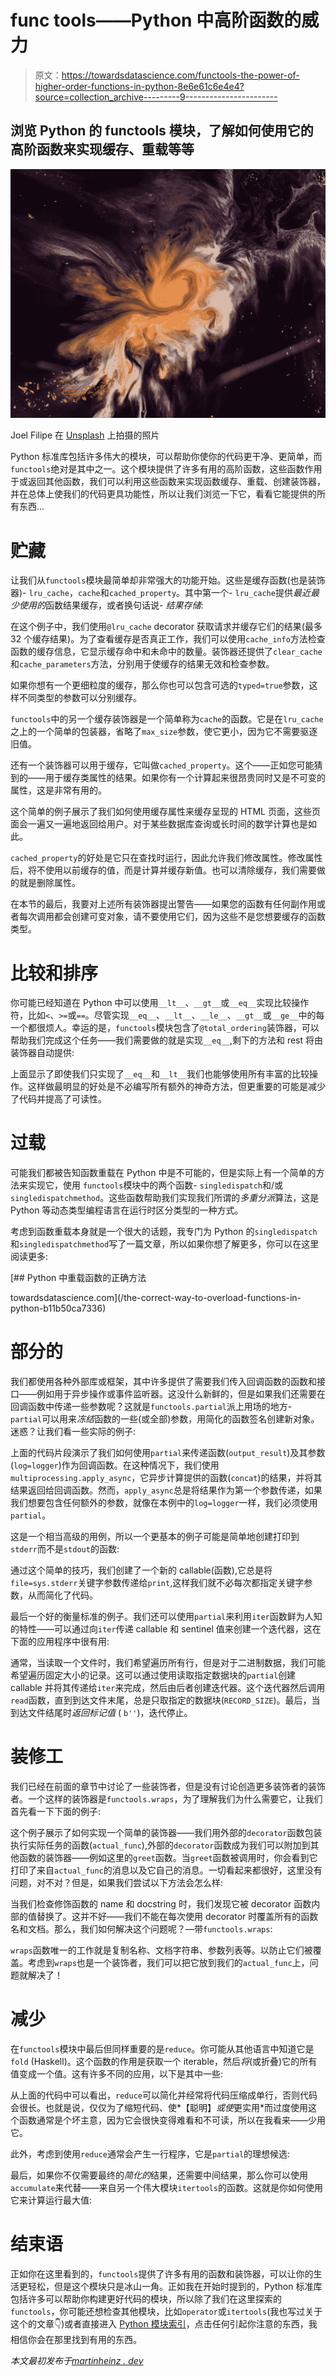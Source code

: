# func tools——Python 中高阶函数的威力

> 原文：<https://towardsdatascience.com/functools-the-power-of-higher-order-functions-in-python-8e6e61c6e4e4?source=collection_archive---------9----------------------->

## 浏览 Python 的 functools 模块，了解如何使用它的高阶函数来实现缓存、重载等等

![](img/5bf0d481b827e09c9793ab94d8a5686d.png)

Joel Filipe 在 [Unsplash](https://unsplash.com/?utm_source=unsplash&utm_medium=referral&utm_content=creditCopyText) 上拍摄的照片

Python 标准库包括许多伟大的模块，可以帮助你使你的代码更干净、更简单，而`functools`绝对是其中之一。这个模块提供了许多有用的高阶函数，这些函数作用于或返回其他函数，我们可以利用这些函数来实现函数缓存、重载、创建装饰器，并在总体上使我们的代码更具功能性，所以让我们浏览一下它，看看它能提供的所有东西...

# 贮藏

让我们从`functools`模块最简单却非常强大的功能开始。这些是缓存函数(也是装饰器)- `lru_cache`，`cache`和`cached_property`。其中第一个- `lru_cache`提供*最近最少使用的*函数结果缓存，或者换句话说- *结果存储*:

在这个例子中，我们使用`@lru_cache` decorator 获取请求并缓存它们的结果(最多 32 个缓存结果)。为了查看缓存是否真正工作，我们可以使用`cache_info`方法检查函数的缓存信息，它显示缓存命中和未命中的数量。装饰器还提供了`clear_cache`和`cache_parameters`方法，分别用于使缓存的结果无效和检查参数。

如果你想有一个更细粒度的缓存，那么你也可以包含可选的`typed=true`参数，这样不同类型的参数可以分别缓存。

`functools`中的另一个缓存装饰器是一个简单称为`cache`的函数。它是在`lru_cache`之上的一个简单的包装器，省略了`max_size`参数，使它更小，因为它不需要驱逐旧值。

还有一个装饰器可以用于缓存，它叫做`cached_property`。这个——正如您可能猜到的——用于缓存类属性的结果。如果你有一个计算起来很昂贵同时又是不可变的属性，这是非常有用的。

这个简单的例子展示了我们如何使用缓存属性来缓存呈现的 HTML 页面，这些页面会一遍又一遍地返回给用户。对于某些数据库查询或长时间的数学计算也是如此。

`cached_property`的好处是它只在查找时运行，因此允许我们修改属性。修改属性后，将不使用以前缓存的值，而是计算并缓存新值。也可以清除缓存，我们需要做的就是删除属性。

在本节的最后，我要对上述所有装饰器提出警告——如果您的函数有任何副作用或者每次调用都会创建可变对象，请不要使用它们，因为这些不是您想要缓存的函数类型。

# 比较和排序

你可能已经知道在 Python 中可以使用`__lt__`、`__gt__`或`__eq__`实现比较操作符，比如`<`、`>=`或`==`。尽管实现`__eq__`、`__lt__`、`__le__`、`__gt__`或`__ge__`中的每一个都很烦人。幸运的是，`functools`模块包含了`@total_ordering`装饰器，可以帮助我们完成这个任务——我们需要做的就是实现`__eq__`,剩下的方法和 rest 将由装饰器自动提供:

上面显示了即使我们只实现了`__eq__`和`__lt__`我们也能够使用所有丰富的比较操作。这样做最明显的好处是不必编写所有额外的神奇方法，但更重要的可能是减少了代码并提高了可读性。

# 过载

可能我们都被告知函数重载在 Python 中是不可能的，但是实际上有一个简单的方法来实现它，使用 `functools`模块中的两个函数- `singledispatch`和/或`singledispatchmethod`。这些函数帮助我们实现我们所谓的*多重分派*算法，这是 Python 等动态类型编程语言在运行时区分类型的一种方式。

考虑到函数重载本身就是一个很大的话题，我专门为 Python 的`singledispatch`和`singledispatchmethod`写了一篇文章，所以如果你想了解更多，你可以在这里阅读更多:

</the-correct-way-to-overload-functions-in-python-b11b50ca7336> [## Python 中重载函数的正确方法

towardsdatascience.com](/the-correct-way-to-overload-functions-in-python-b11b50ca7336) 

# 部分的

我们都使用各种外部库或框架，其中许多提供了需要我们传入回调函数的函数和接口——例如用于异步操作或事件监听器。这没什么新鲜的，但是如果我们还需要在回调函数中传递一些参数呢？这就是`functools.partial`派上用场的地方- `partial`可以用来*冻结*函数的一些(或全部)参数，用简化的函数签名创建新对象。迷惑？让我们看一些实际的例子:

上面的代码片段演示了我们如何使用`partial`来传递函数(`output_result`)及其参数(`log=logger`)作为回调函数。在这种情况下，我们使用`multiprocessing.apply_async`，它异步计算提供的函数(`concat`)的结果，并将其结果返回给回调函数。然而，`apply_async`总是将结果作为第一个参数传递，如果我们想要包含任何额外的参数，就像在本例中的`log=logger`一样，我们必须使用`partial`。

这是一个相当高级的用例，所以一个更基本的例子可能是简单地创建打印到`stderr`而不是`stdout`的函数:

通过这个简单的技巧，我们创建了一个新的 callable(函数),它总是将`file=sys.stderr`关键字参数传递给`print`,这样我们就不必每次都指定关键字参数，从而简化了代码。

最后一个好的衡量标准的例子。我们还可以使用`partial`来利用`iter`函数鲜为人知的特性——可以通过向`iter`传递 callable 和 sentinel 值来创建一个迭代器，这在下面的应用程序中很有用:

通常，当读取一个文件时，我们希望遍历所有行，但是对于二进制数据，我们可能希望遍历固定大小的记录。这可以通过使用读取指定数据块的`partial`创建 callable 并将其传递给`iter`来完成，然后由后者创建迭代器。这个迭代器然后调用`read`函数，直到到达文件末尾，总是只取指定的数据块(`RECORD_SIZE`)。最后，当到达文件结尾时*返回标记值* ( `b''`)，迭代停止。

# 装修工

我们已经在前面的章节中讨论了一些装饰者，但是没有讨论创造更多装饰者的装饰者。一个这样的装饰器是`functools.wraps`，为了理解我们为什么需要它，让我们首先看一下下面的例子:

这个例子展示了如何实现一个简单的装饰器——我们用外部的`decorator`函数包装执行实际任务的函数(`actual_func`),外部的`decorator`函数成为我们可以附加到其他函数的装饰器——例如这里的`greet`函数。当`greet`函数被调用时，你会看到它打印了来自`actual_func`的消息以及它自己的消息。一切看起来都很好，这里没有问题，对不对？但是，如果我们尝试以下方法会怎么样:

当我们检查修饰函数的 name 和 docstring 时，我们发现它被 decorator 函数内部的值替换了。这并不好——我们不能在每次使用 decorator 时覆盖所有的函数名和文档。那么，我们如何解决这个问题呢？—带`functools.wraps`:

`wraps`函数唯一的工作就是复制名称、文档字符串、参数列表等。以防止它们被覆盖。考虑到`wraps`也是一个装饰者，我们可以把它放到我们的`actual_func`上，问题就解决了！

# 减少

在`functools`模块中最后但同样重要的是`reduce`。你可能从其他语言中知道它是`fold` (Haskell)。这个函数的作用是获取一个 iterable，然后*将*(或折叠)它的所有值变成一个值。这有许多不同的应用，以下是其中一些:

从上面的代码中可以看出，`reduce`可以简化并经常将代码压缩成单行，否则代码会很长。也就是说，仅仅为了缩短代码、使*【聪明】*或使*更实用*而过度使用这个函数通常是个坏主意，因为它会很快变得难看和不可读，所以在我看来——少用它。

此外，考虑到使用`reduce`通常会产生一行程序，它是`partial`的理想候选:

最后，如果你不仅需要最终的*简化的*结果，还需要中间结果，那么你可以使用`accumulate`来代替——来自另一个伟大模块`itertools`的函数。这就是你如何使用它来计算运行最大值:

# 结束语

正如你在这里看到的，`functools`提供了许多有用的函数和装饰器，可以让你的生活更轻松，但是这个模块只是冰山一角。正如我在开始时提到的，Python 标准库包括许多可以帮助你构建更好代码的模块，所以除了我们在这里探索的`functools`，你可能还想检查其他模块，比如`operator`或`itertools`(我也写过关于这个的文章👇)或者直接进入 [Python 模块索引](https://docs.python.org/3/py-modindex.html)，点击任何引起你注意的东西，我相信你会在那里找到有用的东西。

*本文最初发布于*[*martinheinz . dev*](https://martinheinz.dev/blog/52?utm_source=medium&utm_medium=referral&utm_campaign=blog_post_52)

</tour-of-python-itertools-2af84db18a5e>  </making-python-programs-blazingly-fast-c1cd79bd1b32>  </ultimate-guide-to-python-debugging-854dea731e1b> 